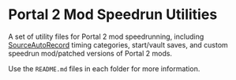 # Portal 2 Mod Speedrun Utilities

A set of utility files for Portal 2 mod speedrunning, including [SourceAutoRecord](https://sar.portal2.sr) timing categories, start/vault saves, and custom speedrun mod/patched versions of Portal 2 mods.

Use the `README.md` files in each folder for more information.